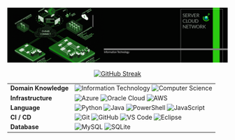 ![gitbub_cover](assets/gitbub_cover.png)

<div align="center">
  <a href="https://git.io/streak-stats">
    <img src="http://github-readme-streak-stats.herokuapp.com?user=broadcomms&theme=whatsapp-light2" alt="GitHub Streak"/>
  </a>
</div>

<div align="center">

|                            |                                                                                                                                                                                                                                                                                                                                                                                                                                                                                                                                                      |
|----------------------------|----------------------------------------------------------------------------------------------------------------------------------------------------------------------------------------------------------------------------------------------------------------------------------------------------------------------------------------------------------------------------------------------------------------------------------------------------------------------------------------------------------------------------------------------------------------|
| **Domain Knowledge**       | ![Information Technology](https://img.shields.io/badge/Information%20Technology-00427E?style=for-the-badge&logo=it&logoColor=white) ![Computer Science](https://img.shields.io/badge/Computer%20Science-6A1B9A?style=for-the-badge&logo=computerscience&logoColor=white)                                                                                                                                                                                                                                               |
| **Infrastructure**         | ![Azure](https://img.shields.io/badge/Microsoft%20Azure-0089D6?style=for-the-badge&logo=microsoft-azure&logoColor=white) ![Oracle Cloud](https://img.shields.io/badge/Oracle%20Cloud-F80000?style=for-the-badge&logo=oracle&logoColor=white) ![AWS](https://img.shields.io/badge/Amazon%20AWS-232F3E?style=for-the-badge&logo=amazon-aws&logoColor=white)                                                                                         |
| **Language**               | ![Python](https://img.shields.io/badge/Python-3670A0?style=for-the-badge&logo=python&logoColor=ffdd54) ![Java](https://img.shields.io/badge/Java-ED8B00?style=for-the-badge&logo=java&logoColor=white) ![PowerShell](https://img.shields.io/badge/PowerShell-5391FE?style=for-the-badge&logo=powershell&logoColor=white) ![JavaScript](https://img.shields.io/badge/JavaScript-F7DF1E?style=for-the-badge&logo=javascript&logoColor=black) |
| **CI / CD**                | ![Git](https://img.shields.io/badge/Git-F05032?style=for-the-badge&logo=git&logoColor=white) ![GitHub](https://img.shields.io/badge/GitHub-181717?style=for-the-badge&logo=github&logoColor=white) ![VS Code](https://img.shields.io/badge/VS%20Code-007ACC?style=for-the-badge&logo=visualstudiocode&logoColor=white) ![Eclipse](https://img.shields.io/badge/Eclipse-2C2255?style=for-the-badge&logo=eclipse&logoColor=white)                                                                                                                                               |
| **Database**              | ![MySQL](https://img.shields.io/badge/MySQL-4479A1?style=for-the-badge&logo=mysql&logoColor=white) ![SQLite](https://img.shields.io/badge/SQLite-003B57?style=for-the-badge&logo=sqlite&logoColor=white)                                                                                                                                                                                                                                                                                                                                                      |

</div>
